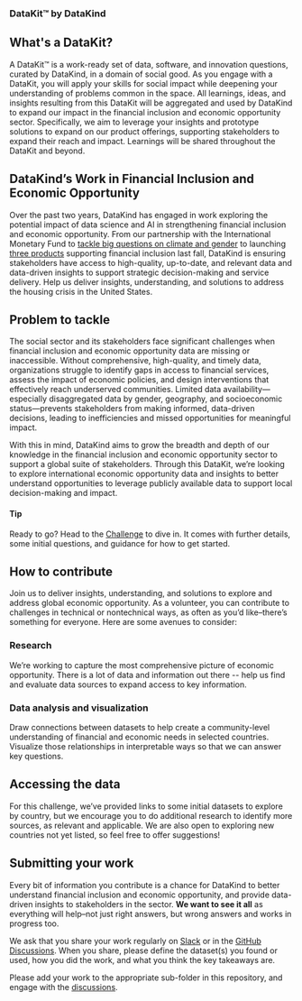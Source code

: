 ### DataKit™ by DataKind

## What's a DataKit?
A DataKit™ is a work-ready set of data, software, and innovation questions, curated by DataKind, in a domain of social good. As you engage with a DataKit, you will apply your skills for social impact while deepening your understanding of problems common in the space. All learnings, ideas, and insights resulting from this DataKit will be aggregated and used by DataKind to expand our impact in the financial inclusion and economic opportunity sector. Specifically, we aim to leverage your insights and prototype solutions to expand on our product offerings, supporting stakeholders to expand their reach and impact. Learnings will be shared throughout the DataKit and beyond. 

## DataKind’s Work in Financial Inclusion and Economic Opportunity
Over the past two years, DataKind has engaged in work exploring the potential impact of data science and AI in strengthening financial inclusion and economic opportunity. From our partnership with the International Monetary Fund to [tackle big questions on climate and gender](https://www.datakind.org/2023/09/12/tackling-big-questions-on-climate-and-gender-datakind-partners-with-international-monetary-fund-on-virtual-datadive-event/) to launching [three products](https://www.datakind.org/2024/09/27/data-driven-impact-for-financial-inclusion-unveiling-three-datakind-products/) supporting financial inclusion last fall, DataKind is ensuring stakeholders have access to high-quality, up-to-date, and relevant data and data-driven insights to support strategic decision-making and service delivery.
Help us deliver insights, understanding, and solutions to address the housing crisis in the United States.

## Problem to tackle
The social sector and its stakeholders face significant challenges when financial inclusion and economic opportunity data are missing or inaccessible. Without comprehensive, high-quality, and timely data, organizations struggle to identify gaps in access to financial services, assess the impact of economic policies, and design interventions that effectively reach underserved communities. Limited data availability—especially disaggregated data by gender, geography, and socioeconomic status—prevents stakeholders from making informed, data-driven decisions, leading to inefficiencies and missed opportunities for meaningful impact.

With this in mind, DataKind aims to grow the breadth and depth of our knowledge in the financial inclusion and economic opportunity sector to support a global suite of stakeholders. Through this DataKit, we’re looking to explore international economic opportunity data and insights to better understand opportunities to leverage publicly available data to support local decision-making and impact. 

#### Tip
Ready to go? Head to the [Challenge](https://github.com/datakind/datakit-financial-inclusion-2025/discussions/1) to dive in. It comes with further details, some initial questions, and guidance for how to get started.

## How to contribute
Join us to deliver insights, understanding, and solutions to explore and address global economic opportunity. As a volunteer, you can contribute to challenges in technical or nontechnical ways, as often as you’d like–there’s something for everyone. Here are some avenues to consider:

### Research
We’re working to capture the most comprehensive picture of economic opportunity. There is a lot of data and information out there -- help us find and evaluate data sources to expand access to key information.

### Data analysis and visualization
Draw connections between datasets to help create a community-level understanding of financial and economic needs in selected countries. Visualize those relationships in interpretable ways so that we can answer key questions.

## Accessing the data
For this challenge, we’ve provided links to some initial datasets to explore by country, but we encourage you to do additional research to identify more sources, as relevant and applicable. We are also open to exploring new countries not yet listed, so feel free to offer suggestions!

## Submitting your work
Every bit of information you contribute is a chance for DataKind to better understand financial inclusion and economic opportunity, and provide data-driven insights to stakeholders in the sector. **We want to see it all** as everything will help–not just right answers, but wrong answers and works in progress too.


We ask that you share your work regularly on [Slack](https://join.slack.com/t/datakindsfina-gzp4842/shared_invite/zt-31y957but-GTmV4Cm71~iukNBKcAZ8qA) or in the [GitHub Discussions](https://github.com/datakind/datakit-financial-inclusion-2025/discussions). When you share, please define the dataset(s) you found or used, how you did the work, and what you think the key takeaways are.


Please add your work to the appropriate sub-folder in this repository, and engage with the [discussions](https://github.com/datakind/datakit-financial-inclusion-2025/discussions).




